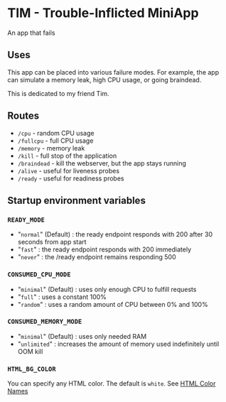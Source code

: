 # TIM - Trouble-Inflicted MiniApp
An app that fails

## Uses
This app can be placed into various failure modes. For example, the app can simulate a memory leak, high CPU usage, or going braindead.

This is dedicated to my friend Tim.

## Routes

* `/cpu` - random CPU usage
* `/fullcpu` - full CPU usage
* `/memory` - memory leak
* `/kill` - full stop of the application
* `/braindead` - kill the webserver, but the app stays running
* `/alive` - useful for liveness probes
* `/ready` - useful for readiness probes

## Startup environment variables
### `READY_MODE`
* "`normal`" (Default) : the ready endpoint responds with 200 after 30 seconds from app start
* "`fast`" : the ready endpoint responds with 200 immediately
* "`never`" : the /ready endpoint remains responding 500

### `CONSUMED_CPU_MODE`
* "`minimal`" (Default) : uses only enough CPU to fulfill requests
* "`full`" : uses a constant 100%
* "`random`" : uses a random amount of CPU between 0% and 100%

### `CONSUMED_MEMORY_MODE`
* "`minimal`" (Default) : uses only needed RAM
* "`unlimited`" : increases the amount of memory used indefinitely until OOM kill

### `HTML_BG_COLOR`
You can specify any HTML color. The default is `white`. See [HTML Color Names](https://www.w3schools.com/colors/colors_names.asp)

